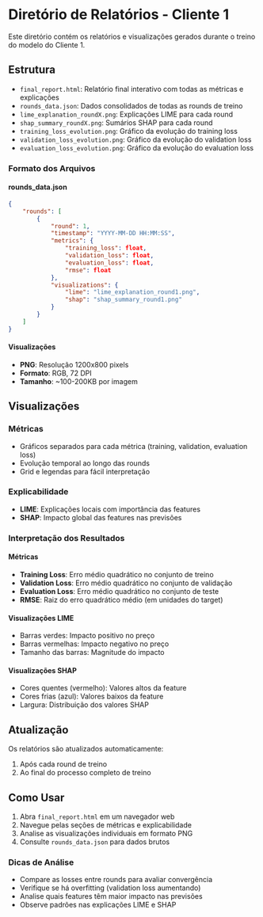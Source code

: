 # Diretório de Relatórios - Cliente 1

Este diretório contém os relatórios e visualizações gerados durante o treino do modelo do Cliente 1.

## Estrutura

- `final_report.html`: Relatório final interativo com todas as métricas e explicações
- `rounds_data.json`: Dados consolidados de todas as rounds de treino
- `lime_explanation_roundX.png`: Explicações LIME para cada round
- `shap_summary_roundX.png`: Sumários SHAP para cada round
- `training_loss_evolution.png`: Gráfico da evolução do training loss
- `validation_loss_evolution.png`: Gráfico da evolução do validation loss
- `evaluation_loss_evolution.png`: Gráfico da evolução do evaluation loss

### Formato dos Arquivos

#### rounds_data.json
```json
{
    "rounds": [
        {
            "round": 1,
            "timestamp": "YYYY-MM-DD HH:MM:SS",
            "metrics": {
                "training_loss": float,
                "validation_loss": float,
                "evaluation_loss": float,
                "rmse": float
            },
            "visualizations": {
                "lime": "lime_explanation_round1.png",
                "shap": "shap_summary_round1.png"
            }
        }
    ]
}
```

#### Visualizações
- **PNG**: Resolução 1200x800 pixels
- **Formato**: RGB, 72 DPI
- **Tamanho**: ~100-200KB por imagem

## Visualizações

### Métricas
- Gráficos separados para cada métrica (training, validation, evaluation loss)
- Evolução temporal ao longo das rounds
- Grid e legendas para fácil interpretação

### Explicabilidade
- **LIME**: Explicações locais com importância das features
- **SHAP**: Impacto global das features nas previsões

### Interpretação dos Resultados

#### Métricas
- **Training Loss**: Erro médio quadrático no conjunto de treino
- **Validation Loss**: Erro médio quadrático no conjunto de validação
- **Evaluation Loss**: Erro médio quadrático no conjunto de teste
- **RMSE**: Raiz do erro quadrático médio (em unidades do target)

#### Visualizações LIME
- Barras verdes: Impacto positivo no preço
- Barras vermelhas: Impacto negativo no preço
- Tamanho das barras: Magnitude do impacto

#### Visualizações SHAP
- Cores quentes (vermelho): Valores altos da feature
- Cores frias (azul): Valores baixos da feature
- Largura: Distribuição dos valores SHAP

## Atualização

Os relatórios são atualizados automaticamente:
1. Após cada round de treino
2. Ao final do processo completo de treino

## Como Usar

1. Abra `final_report.html` em um navegador web
2. Navegue pelas seções de métricas e explicabilidade
3. Analise as visualizações individuais em formato PNG
4. Consulte `rounds_data.json` para dados brutos

### Dicas de Análise
- Compare as losses entre rounds para avaliar convergência
- Verifique se há overfitting (validation loss aumentando)
- Analise quais features têm maior impacto nas previsões
- Observe padrões nas explicações LIME e SHAP
